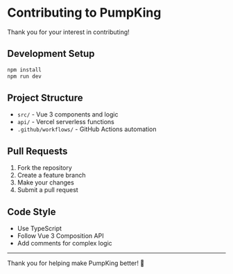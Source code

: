 # Contributing to PumpKing

Thank you for your interest in contributing!

## Development Setup

```bash
npm install
npm run dev
```

## Project Structure

- `src/` - Vue 3 components and logic
- `api/` - Vercel serverless functions
- `.github/workflows/` - GitHub Actions automation

## Pull Requests

1. Fork the repository
2. Create a feature branch
3. Make your changes
4. Submit a pull request

## Code Style

- Use TypeScript
- Follow Vue 3 Composition API
- Add comments for complex logic

---

Thank you for helping make PumpKing better! 👑

